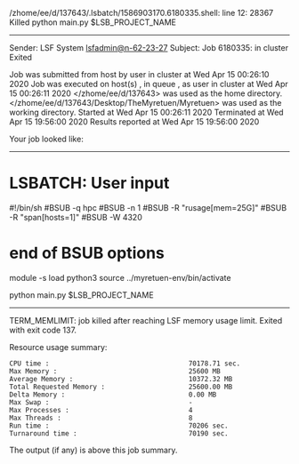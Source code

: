 /zhome/ee/d/137643/.lsbatch/1586903170.6180335.shell: line 12: 28367 Killed                  python main.py $LSB_PROJECT_NAME

------------------------------------------------------------
Sender: LSF System <lsfadmin@n-62-23-27>
Subject: Job 6180335: <NNAgent98000-IMP-sample-length10-hist10> in cluster <dcc> Exited

Job <NNAgent98000-IMP-sample-length10-hist10> was submitted from host <n-62-30-6> by user <s183905> in cluster <dcc> at Wed Apr 15 00:26:10 2020
Job was executed on host(s) <n-62-23-27>, in queue <hpc>, as user <s183905> in cluster <dcc> at Wed Apr 15 00:26:11 2020
</zhome/ee/d/137643> was used as the home directory.
</zhome/ee/d/137643/Desktop/TheMyretuen/Myretuen> was used as the working directory.
Started at Wed Apr 15 00:26:11 2020
Terminated at Wed Apr 15 19:56:00 2020
Results reported at Wed Apr 15 19:56:00 2020

Your job looked like:

------------------------------------------------------------
# LSBATCH: User input
#!/bin/sh
#BSUB -q hpc
#BSUB -n 1
#BSUB -R "rusage[mem=25G]"
#BSUB -R "span[hosts=1]"
#BSUB -W 4320
# end of BSUB options

module -s load python3
source ../myretuen-env/bin/activate

python main.py $LSB_PROJECT_NAME


------------------------------------------------------------

TERM_MEMLIMIT: job killed after reaching LSF memory usage limit.
Exited with exit code 137.

Resource usage summary:

    CPU time :                                   70178.71 sec.
    Max Memory :                                 25600 MB
    Average Memory :                             10372.32 MB
    Total Requested Memory :                     25600.00 MB
    Delta Memory :                               0.00 MB
    Max Swap :                                   -
    Max Processes :                              4
    Max Threads :                                8
    Run time :                                   70206 sec.
    Turnaround time :                            70190 sec.

The output (if any) is above this job summary.


